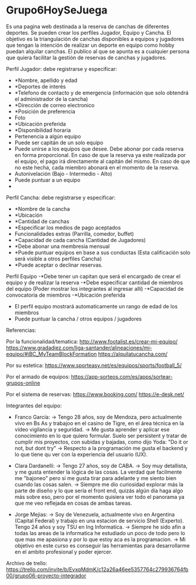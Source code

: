 # Grupo6HoySeJuega
Es una pagina web destinada a la reserva de canchas de diferentes deportes. 
Se pueden crear los perfiles Jugador, Equipo y Cancha.
El objetivo es la triangulación de canchas disponibles a equipos y jugadores que tengan la intención de realizar un deporte en equipo como hobby puedan alquilar canchas.
El publico al que se apunta es a cualquier persona que quiera facilitar la gestión de reservas de canchas y jugadores. 

Perfil Jugador: debe registrarse y especificar:
- *Nombre, apellido y edad
- *Deportes de interés
- *Telefono de contacto y de emergencia (información que solo obtendrá el administrador de la cancha)
- *Dirección de correo electronico
- *Posición de preferencia
- Foto
- *Ubicación preferida
- *Disponibilidad horaria
- Pertenencia a algún equipo
- Puede ser capitán de un solo equipo
- Puede unirse a los equipos que desee. Debe abonar por cada reserva en forma proporcional. En caso de que la reserva ya este realizada por el equipo, el pago irá directamente al capitán del mismo. En caso de que no este hecha, cada miembro abonará en el momento de la reserva.
- Autonivelación (Bajo - Intermedio - Alto)
- Puede puntuar a un equipo
- 
Perfil Cancha: debe registrarse y especificar:
- *Nombre de la cancha
- *Ubicación
- *Cantidad de canchas
- *Especificar los medios de pago aceptados 
- Funcionalidades extras (Parrilla, comedor, buffet)
- *Capacidad de cada cancha (Cantidad de Jugadores)
- *Debe abonar una membresia mensual
- *Puede puntuar equipos en base a sus conductas (Esta calificación solo será visible a otros perfiles Cancha)
- *Puede aceptar o declinar reservas. 

Perfil Equipo 
-*Debe tener un capitan que será el encargado de crear el equipo y de realizar la reserva
-*Debe especificar cantidad de miembros del equipo (Poder mostrar los integrantes al ingresar allí)
-*Capacidad de convocatoria de miembros
-*Ubicación preferida
- El perfil equipo mostrará automaticamente un rango de edad de los miembros
- Puede puntuar la cancha / otros equipos / jugadores

Referencias:

Por la funcionalidad/tematica: 
http://www.footalist.es/crear-mi-equipo/ 
https://www.gradadiez.com/liga-santander/alineaciones/mi-equipo/#iBC_MyTeamBlockFormation 
https://alquilatucancha.com/

Por su estetica:
https://www.sporteasy.net/es/equipos/sports/football_5/ 

Por el armado de equipos:
https://app-sorteos.com/es/apps/sortear-grupos-online

Por el sistema de reservas:
https://www.booking.com/ 
https://e-desk.net/ 

Integrantes del equipo:

- Franco García:
  -> Tengo 28 años, soy de Mendoza, pero actualmente vivo en Bs As y trabajoo en el casino de Tigre, en el área técnica en la video vigilancia y seguridad.
  -> Me gusta aprender y aplicar ese conocimiento en lo que quiero formular. Suelo ser persistent y tratar de cumplir mis proyectos, con subidas y bajadas, como dijo Yoda: "Do it or not, but dont try"
  -> Respecto a la programación me gusta el backend y lo que tiene qu ver con la experiencia del usuario (UX).  
  
- Clara Dardanelli:
  -> Tengo 27 años, soy de CABA. 
  -> Soy muy detallista, y me gusta entender la lógica de las cosas. La verdad que facilmente me "bajoneo" pero si me gusta tirar para adelante y me siento bien cuando las cosas salen. 
  -> Siempre me dio curiosidad explorar más la parte de diseño y lo que sería el front end, quizás algún día haga algo más sobre eso, pero por el momento quisiera ver todo el panorama ya que me veo reflejada en cosas de ambas tareas.
  

- Jorge Mejias:
  -> Soy de Venezuela, actualmente vivo en Argentina (Capital Federal) y trabajo en una estacion de servicio Shell (Experto). Tengo 24 años y soy TSU en Ing Informatica.
  -> Siempre he sido afin a todas las areas de la informatica he estudiado un poco de todo pero lo que mas me apasiona y por lo que estoy aca es la programacion.
  -> Mi objetivo en este curso es conseguir las herramientas para desarrollarme en el ambito profesional y poder ejercer.



Archivo de trello: https://trello.com/invite/b/EvxqMdmK/c12a26a46ee5357764c279936764fb00/grupo06-proyecto-integrador